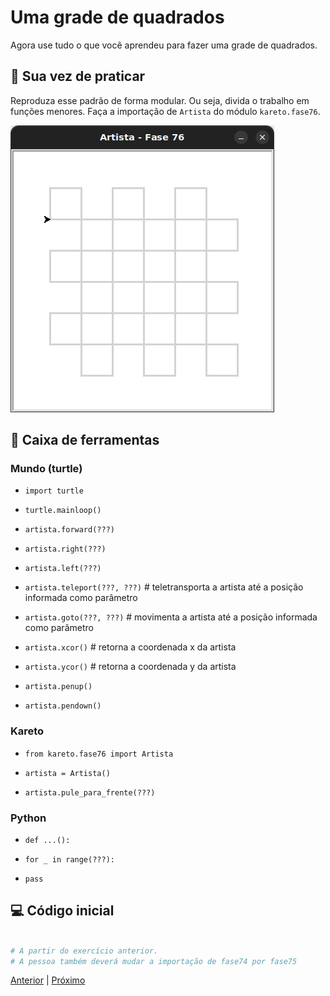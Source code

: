 # Uma grade de quadrados

Agora use tudo o que você aprendeu para fazer uma grade de quadrados.

## 🐝 Sua vez de praticar

Reproduza esse padrão de forma modular. Ou seja, divida o trabalho em funções menores.
Faça a importação de `Artista` do módulo `kareto.fase76`.

![Uma grade de quadrados](cenario_76.png "Uma grade de quadrados")


## 🧰 Caixa de ferramentas

### Mundo (turtle)
- `import turtle`

- `turtle.mainloop()`

- `artista.forward(???)`

- `artista.right(???)`

- `artista.left(???)`

- `artista.teleport(???, ???)` # teletransporta a artista até a posição informada como parâmetro

- `artista.goto(???, ???)` # movimenta a artista até a posição informada como parâmetro

- `artista.xcor()` # retorna a coordenada x da artista

- `artista.ycor()` # retorna a coordenada y da artista

- `artista.penup()`

- `artista.pendown()`

### Kareto
- `from kareto.fase76 import Artista`

- `artista = Artista()`

- `artista.pule_para_frente(???)`

### Python

- `def ...():`

- `for _ in range(???):`

- `pass`


## 💻 Código inicial

```python

# A partir do exercício anterior.
# A pessoa também deverá mudar a importação de fase74 por fase75

```

[Anterior](../fase75/README.md) | [Próximo](../fase77/README.md)
